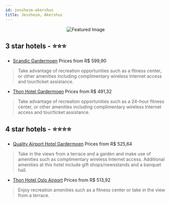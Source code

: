 ```yaml
---
id: jessheim-akershus
title: Jessheim, Akershus
---
```


<center><img src="https://i.travelapi.com/hotels/1000000/10000/5200/5112/3af53125_z.jpg" alt="Featured Image" /></center>


##  3 star hotels - ⭐️⭐️⭐️

-    [Scandic Gardermoen](https://us.hurb.com/hotels/jessheim/scandic-gardermoen-JNP-JP906105?cmp=18055) Prices from R$ 599,90
   > Take advantage of recreation opportunities such as a fitness center, or other amenities including complimentary wireless Internet access and tour/ticket assistance.
-    [Thon Hotel Gardermoen](https://us.hurb.com/hotels/jessheim/thon-hotel-gardermoen-JNP-JP203854?cmp=18055) Prices from R$ 491,32
   > Take advantage of recreation opportunities such as a 24-hour fitness center, or other amenities including complimentary wireless Internet access and tour/ticket assistance.

##  4 star hotels - ⭐️⭐️⭐️⭐️

-    [Quality Airport Hotel Gardermoen](https://us.hurb.com/hotels/jessheim/quality-airport-hotel-gardermoen-JNP-JP042713?cmp=18055) Prices from R$ 525,64
   > Take in the views from a terrace and a garden and make use of amenities such as complimentary wireless Internet access. Additional amenities at this hotel include gift shops/newsstands and a banquet hall.
-    [Thon Hotel Oslo Airport](https://us.hurb.com/hotels/jessheim/thon-hotel-oslo-airport-JNP-JP785309?cmp=18055) Prices from R$ 513,92
   > Enjoy recreation amenities such as a fitness center or take in the view from a terrace.
